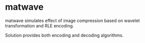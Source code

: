 # matwave

matwave simulates effect of image compression based on wavelet transformation and RLE encoding.

Solution provides both encoding and decoding algorithms.
